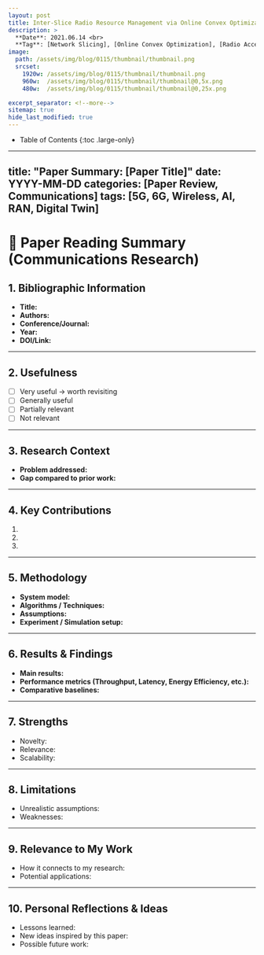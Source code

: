 ```yaml
---
layout: post
title: Inter-Slice Radio Resource Management via Online Convex Optimization 
description: >
  **Date**: 2021.06.14 <br>
  **Tag**: [Network Slicing], [Online Convex Optimization], [Radio Access Network], [Radio Resource Management]
image: 
  path: /assets/img/blog/0115/thumbnail/thumbnail.png
  srcset: 
    1920w: /assets/img/blog/0115/thumbnail/thumbnail.png
    960w:  /assets/img/blog/0115/thumbnail/thumbnail@0,5x.png
    480w:  /assets/img/blog/0115/thumbnail/thumbnail@0,25x.png

excerpt_separator: <!--more-->
sitemap: true
hide_last_modified: true
---
```


<!--more-->
- Table of Contents
{:toc .large-only}

---
title: "Paper Summary: [Paper Title]"
date: YYYY-MM-DD
categories: [Paper Review, Communications]
tags: [5G, 6G, Wireless, AI, RAN, Digital Twin]
---

# 📑 Paper Reading Summary (Communications Research)

## 1. Bibliographic Information
- **Title:**  
- **Authors:**  
- **Conference/Journal:**  
- **Year:**  
- **DOI/Link:**  

---

## 2. Usefulness
- [ ] Very useful → worth revisiting  
- [ ] Generally useful  
- [ ] Partially relevant  
- [ ] Not relevant  

---

## 3. Research Context
- **Problem addressed:**  
- **Gap compared to prior work:**  

---

## 4. Key Contributions
1.  
2.  
3.  

---

## 5. Methodology
- **System model:**  
- **Algorithms / Techniques:**  
- **Assumptions:**  
- **Experiment / Simulation setup:**  

---

## 6. Results & Findings
- **Main results:**  
- **Performance metrics (Throughput, Latency, Energy Efficiency, etc.):**  
- **Comparative baselines:**  

---

## 7. Strengths
- Novelty:  
- Relevance:  
- Scalability:  

---

## 8. Limitations
- Unrealistic assumptions:  
- Weaknesses:  

---

## 9. Relevance to My Work
- How it connects to my research:  
- Potential applications:  

---

## 10. Personal Reflections & Ideas
- Lessons learned:  
- New ideas inspired by this paper:  
- Possible future work:  


